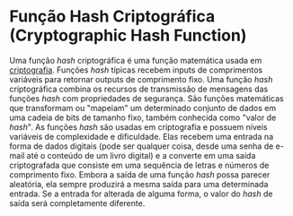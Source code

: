 # Função Hash Criptográfica (Cryptographic Hash Function)

Uma função _hash_ criptográfica é uma função matemática usada em [criptografia](Criptografia.md). Funções _hash_ típicas recebem inputs de comprimentos variáveis para retornar outputs de comprimento fixo. Uma função _hash_ criptográfica combina os recursos de transmissão de mensagens das funções _hash_ com propriedades de segurança. São funções matemáticas que transformam ou "mapeiam" um determinado conjunto de dados em uma cadeia de bits de tamanho fixo, também conhecida como "valor de _hash_". As funções _hash_ são usadas em criptografia e possuem níveis variáveis de complexidade e dificuldade. Elas recebem uma entrada na forma de dados digitais (pode ser qualquer coisa, desde uma senha de e-mail até o conteúdo de um livro digital) e a converte em uma saída criptografada que consiste em uma sequência de letras e números de comprimento fixo. Embora a saída de uma função _hash_ possa parecer aleatória, ela sempre produzirá a mesma saída para uma determinada entrada. Se a entrada for alterada de alguma forma, o valor do _hash_ de saída será completamente diferente.
